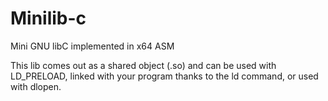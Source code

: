 # Minilib-c
Mini GNU libC implemented in x64 ASM

This lib comes out as a shared object (.so) and can be used with LD_PRELOAD,
linked with your program thanks to the ld command, or used with dlopen.
